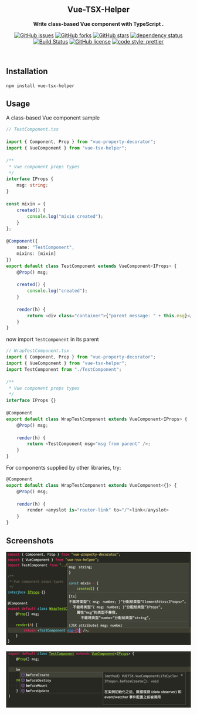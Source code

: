 <div align="center">

## Vue-TSX-Helper

**Write class-based Vue component with TypeScript .**

[![GitHub issues](https://img.shields.io/github/issues/thundernet8/Vue-TSX-Helper.svg)](https://github.com/thundernet8/Vue-TSX-Helper/issues)
[![GitHub forks](https://img.shields.io/github/forks/thundernet8/Vue-TSX-Helper.svg)](https://github.com/thundernet8/Vue-TSX-Helper/network)
[![GitHub stars](https://img.shields.io/github/stars/thundernet8/Vue-TSX-Helper.svg)](https://github.com/thundernet8/Vue-TSX-Helper/stargazers)
[![dependency status](https://img.shields.io/david/thundernet8/Vue-TSX-Helper.svg?maxAge=3600&style=flat)](https://david-dm.org/thundernet8/Vue-TSX-Helper)
[![Build Status](https://travis-ci.org/thundernet8/Vue-TSX-Helper.svg?branch=master)](https://travis-ci.org/thundernet8/Vue-TSX-Helper)
[![GitHub license](https://img.shields.io/github/license/thundernet8/Vue-TSX-Helper.svg)](https://github.com/thundernet8/Vue-TSX-Helper/blob/master/LICENSE)
[![code style: prettier](https://img.shields.io/badge/code_style-prettier-ff69b4.svg?style=flat-square)](https://github.com/prettier/prettier)

</div>

<br>

## Installation

```
npm install vue-tsx-helper
```

## Usage

A class-based Vue component sample

```typescript
// TestComponent.tsx

import { Component, Prop } from "vue-property-decorator";
import { VueComponent } from "vue-tsx-helper";

/**
 * Vue component props types
 */
interface IProps {
    msg: string;
}

const mixin = {
    created() {
        console.log("mixin created");
    }
};

@Component({
    name: "TestComponent",
    mixins: [mixin]
})
export default class TestComponent extends VueComponent<IProps> {
    @Prop() msg;

    created() {
        console.log("created");
    }

    render(h) {
        return <div class="container">{"parent message: " + this.msg}</div>;
    }
}
```

now import `TestComponent` in its parent

```typescript
// WrapTestComponent.tsx
import { Component, Prop } from "vue-property-decorator";
import { VueComponent } from "vue-tsx-helper";
import TestComponent from "./TestComponent";

/**
 * Vue component props types
 */
interface IProps {}

@Component
export default class WrapTestComponent extends VueComponent<IProps> {
    @Prop() msg;

    render(h) {
        return <TestComponent msg="msg from parent" />;
    }
}
```

For components supplied by other libraries, try:

```typescript
@Component
export default class WrapTestComponent extends VueComponent<{}> {
    @Prop() msg;

    render(h) {
        render <anyslot is="router-link" to="/">link</anyslot>
    }
}
```

## Screenshots

![intellisense1](screenshots/intellisense-1.png)

![intellisense2](screenshots/intellisense-2.png)
